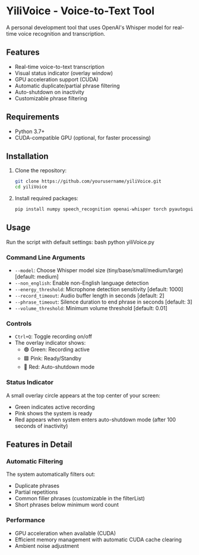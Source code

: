 # YiliVoice - Voice-to-Text Tool

A personal development tool that uses OpenAI's Whisper model for real-time voice recognition and transcription.

## Features

- Real-time voice-to-text transcription
- Visual status indicator (overlay window)
- GPU acceleration support (CUDA)
- Automatic duplicate/partial phrase filtering
- Auto-shutdown on inactivity
- Customizable phrase filtering

## Requirements

- Python 3.7+
- CUDA-compatible GPU (optional, for faster processing)

## Installation

1. Clone the repository:
   ```bash
   git clone https://github.com/yourusername/yiliVoice.git
   cd yiliVoice
   ```

2. Install required packages:
   ```bash
   pip install numpy speech_recognition openai-whisper torch pyautogui keyboard tkinter
   ```

## Usage

Run the script with default settings:
bash
python yiliVoice.py

### Command Line Arguments

- `--model`: Choose Whisper model size (tiny/base/small/medium/large) [default: medium]
- `--non_english`: Enable non-English language detection
- `--energy_threshold`: Microphone detection sensitivity [default: 1000]
- `--record_timeout`: Audio buffer length in seconds [default: 2]
- `--phrase_timeout`: Silence duration to end phrase in seconds [default: 3]
- `--volume_threshold`: Minimum volume threshold [default: 0.01]

### Controls

- `Ctrl+Q`: Toggle recording on/off
- The overlay indicator shows:
  - 🟢 Green: Recording active
  - 🟪 Pink: Ready/Standby
  - 🔴 Red: Auto-shutdown mode

### Status Indicator

A small overlay circle appears at the top center of your screen:
- Green indicates active recording
- Pink shows the system is ready
- Red appears when system enters auto-shutdown mode (after 100 seconds of inactivity)

## Features in Detail

### Automatic Filtering
The system automatically filters out:
- Duplicate phrases
- Partial repetitions
- Common filler phrases (customizable in the filterList)
- Short phrases below minimum word count

### Performance
- GPU acceleration when available (CUDA)
- Efficient memory management with automatic CUDA cache clearing
- Ambient noise adjustment

